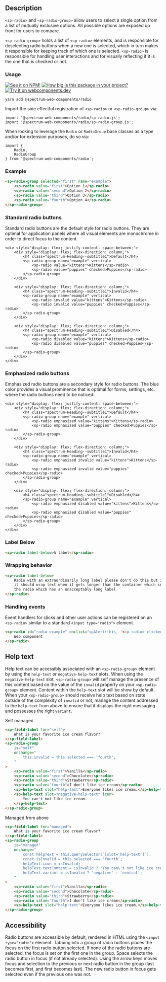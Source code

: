 ## Description

`<sp-radio>` and `<sp-radio-group>` allow users to select a single option from a list of mutually exclusive options. All possible options are exposed up front for users to compare.

`<sp-radio-group>` holds a list of `<sp-radio>` elements, and is responsible for deselecting radio buttons when a new one is selected, which in turn makes it responsible for keeping track of which one is selected. `<sp-radio>` is responsible for handling user interactions and for visually reflecting if it is the one that is checked or not.

### Usage

[![See it on NPM!](https://img.shields.io/npm/v/@spectrum-web-components/radio?style=for-the-badge)](https://www.npmjs.com/package/@spectrum-web-components/radio)
[![How big is this package in your project?](https://img.shields.io/bundlephobia/minzip/@spectrum-web-components/radio?style=for-the-badge)](https://bundlephobia.com/result?p=@spectrum-web-components/radio)
[![Try it on webcomponents.dev](https://img.shields.io/badge/Try%20it%20on-webcomponents.dev-green?style=for-the-badge)](https://webcomponents.dev/edit/collection/fO75441E1Q5ZlI0e9pgq/vUinRWkhayMTAmr9AK9J/src/index.ts)

```
yarn add @spectrum-web-components/radio
```

Import the side effectful registration of `<sp-radio>` or `<sp-radio-group>` via:

```
import '@spectrum-web-components/radio/sp-radio.js';
import '@spectrum-web-components/radio/sp-radio-group.js';
```

When looking to leverage the `Radio` or `RadioGroup` base classes as a type and/or for extension purposes, do so via:

```
import {
    Radio,
    RadioGroup
} from '@spectrum-web-components/radio';
```

### Example

```html
<sp-radio-group selected="first" name="example">
    <sp-radio value="first">Option 1</sp-radio>
    <sp-radio value="second">Option 2</sp-radio>
    <sp-radio value="third">Option 3</sp-radio>
    <sp-radio value="fourth">Option 4</sp-radio>
</sp-radio-group>
```

### Standard radio buttons

Standard radio buttons are the default style for radio buttons. They are optimal for application panels where all visual elements are monochrome in order to direct focus to the content.

```html-live
<div style="display: flex; justify-content: space-between;">
    <div style="display: flex; flex-direction: column;">
        <h4 class="spectrum-Heading--subtitle1">Default</h4>
        <sp-radio-group name="example" vertical>
            <sp-radio value="kittens">Kittens</sp-radio>
            <sp-radio value="puppies" checked>Puppies</sp-radio>
        </sp-radio-group>
    </div>

    <div style="display: flex; flex-direction: column;">
        <h4 class="spectrum-Heading--subtitle1">Invalid</h4>
        <sp-radio-group name="example" vertical>
            <sp-radio invalid value="kittens">Kittens</sp-radio>
            <sp-radio invalid value="puppies" checked>Puppies</sp-radio>
        </sp-radio-group>
    </div>

    <div style="display: flex; flex-direction: column;">
        <h4 class="spectrum-Heading--subtitle1">Disabled</h4>
        <sp-radio-group name="example" vertical>
            <sp-radio disabled value="kittens">Kittens</sp-radio>
            <sp-radio disabled value="puppies" checked>Puppies</sp-radio>
        </sp-radio-group>
    </div>
</div>
```

### Emphasized radio buttons

Emphasized radio buttons are a secondary style for radio buttons. The blue color provides a visual prominence that is optimal for forms, settings, etc. where the radio buttons need to be noticed.

```html-live
<div style="display: flex; justify-content: space-between;">
    <div style="display: flex; flex-direction: column;">
        <h4 class="spectrum-Heading--subtitle1">Default</h4>
        <sp-radio-group name="example" vertical>
            <sp-radio emphasized value="kittens">Kittens</sp-radio>
            <sp-radio emphasized value="puppies" checked>Puppies</sp-radio>
        </sp-radio-group>
    </div>

    <div style="display: flex; flex-direction: column;">
        <h4 class="spectrum-Heading--subtitle1">Invalid</h4>
        <sp-radio-group name="example" vertical>
            <sp-radio emphasized invalid value="kittens">Kittens</sp-radio>
            <sp-radio emphasized invalid value="puppies" checked>Puppies</sp-radio>
        </sp-radio-group>
    </div>

    <div style="display: flex; flex-direction: column;">
        <h4 class="spectrum-Heading--subtitle1">Disabled</h4>
        <sp-radio-group name="example" vertical>
            <sp-radio emphasized disabled value="kittens">Kittens</sp-radio>
            <sp-radio emphasized disabled value="puppies" checked>Puppies</sp-radio>
        </sp-radio-group>
    </div>
</div>
```

### Label Below

```html
<sp-radio label-below>A label</sp-radio>
```

### Wrapping behavior

```html
<sp-radio label-below>
    Radio with an extraordinarily long label please don't do this but if you did
    it should wrap text when it gets longer than the container which contains
    the radio which has an unacceptably long label
</sp-radio>
```

### Handling events

Event handlers for clicks and other user actions can be registered on an `<sp-radio>` similar to a standard `<input type="radio">` element.

```html
<sp-radio id="radio-example" onclick="spAlert(this, '<sp-radio> clicked!')">
    Web component
</sp-radio>
```

## Help text

Help text can be accessibly associated with an `<sp-radio-group>` element by using the `help-text` or `negative-help-text` slots. When using the `negative-help-text` slot, `<sp-radio-group>` will self manage the presence of this content based on the value of the `invalid` property on your `<sp-radio-group>` element. Content within the `help-text` slot will be show by default. When your `<sp-radio-group>` should receive help text based on state outside of the complexity of `invalid` or not, manage the content addressed to the `help-text` from above to ensure that it displays the right messaging and possesses the right `variant`.

<sp-tabs selected="self" auto label="Help text usage in radio groups">
<sp-tab value="self">Self managed</sp-tab>
<sp-tab-panel value="self">

```html
<sp-field-label for="self">
    What is your favorite ice cream flavor?
</sp-field-label>
<sp-radio-group
    is="self"
    onchange="
        this.invalid = this.selected === 'fourth';
    "
>
    <sp-radio value="first">Vanilla</sp-radio>
    <sp-radio value="second">Chocolate</sp-radio>
    <sp-radio value="third">Strawberry</sp-radio>
    <sp-radio value="fourth">I don't like ice cream</sp-radio>
    <sp-help-text slot="help-text">Everyone likes ice cream.</sp-help-text>
    <sp-help-text slot="negative-help-text" icon>
        You can't not like ice cream.
    </sp-help-text>
</sp-radio-group>
```

</sp-tab-panel>
<sp-tab value="above">Managed from above</sp-tab>
<sp-tab-panel value="above">

```html
<sp-field-label for="managed">
    What is your favorite ice cream flavor?
</sp-field-label>
<sp-radio-group
    is="managed"
    onchange="
        const helpText = this.querySelector(`[slot='help-text']`);
        const isInvalid = this.selected === 'fourth';
        helpText.icon = isInvalid;
        helpText.textContent = isInvalid ? 'You can\'t not like ice cream.' : 'Everyone likes ice cream.';
        helpText.variant = isInvalid ? 'negative' : 'neutral';
    "
>
    <sp-radio value="first">Vanilla</sp-radio>
    <sp-radio value="second">Chocolate</sp-radio>
    <sp-radio value="third">Strawberry</sp-radio>
    <sp-radio value="fourth">I don't like ice cream</sp-radio>
    <sp-help-text slot="help-text">Everyone likes ice cream.</sp-help-text>
</sp-radio-group>
```

</sp-tab-panel>
</sp-tabs>

## Accessibility

Radio buttons are accessible by default, rendered in HTML using the `<input type="radio">` element. Tabbing into a group of radio buttons places the focus on the first radio button selected. If none of the radio buttons are selected, the focus is set on the first one in the group. Space selects the radio button in focus (if not already selected). Using the arrow keys moves focus and selection to the previous or next radio button in the group (last becomes first, and first becomes last). The new radio button in focus gets selected even if the previous one was not.
